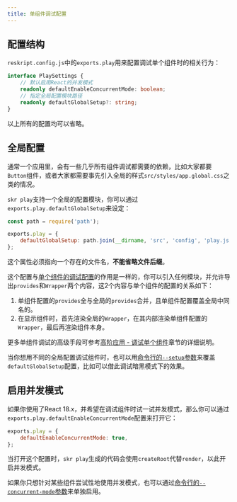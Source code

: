 ```yaml
---
title: 单组件调试配置
---
```


## 配置结构

`reskript.config.js`中的`exports.play`用来配置调试单个组件时的相关行为：

```ts
interface PlaySettings {
    // 默认启用React的并发模式
    readonly defaultEnableConcurrentMode: boolean;
    // 指定全局配置模块路径
    readonly defaultGlobalSetup?: string;
}
```

以上所有的配置均可以省略。

## 全局配置

通常一个应用里，会有一些几乎所有组件调试都需要的依赖，比如大家都要`Button`组件，或者大家都需要事先引入全局的样式`src/styles/app.global.css`之类的情况。

`skr play`支持一个全局的配置模块，你可以通过`exports.play.defaultGlobalSetup`来设定：

```js
const path = require('path');

exports.play = {
    defaultGlobalSetup: path.join(__dirname, 'src', 'config', 'play.js'),
};
```

这个属性必须指向一个存在的文件名，**不能省略文件后缀**。

这个配置与[单个组件的调试配置](../advanced/debug-component#组件调试配置)的作用是一样的，你可以引入任何模块，并允许导出`provides`和`Wrapper`两个内容，这2个内容与单个组件的配置的关系如下：

1. 单组件配置的`provides`全与全局的`provides`合并，且单组件配置覆盖全局中同名的。
2. 在显示组件时，首先渲染全局的`Wrapper`，在其内部渲染单组件配置的`Wrapper`，最后再渲染组件本身。

更多单组件调试的高级手段可参考[高阶应用 - 调试单个组件](../advanced/debug-component)章节的详细说明。

当你想用不同的全局配置调试组件时，也可以用[命令行的`--setup`参数](../cli/play#参数)来覆盖`defaultGlobalSetup`配置，比如可以借此调试暗黑模式下的效果。

## 启用并发模式

如果你使用了React 18.x，并希望在调试组件时试一试并发模式，那么你可以通过`exports.play.defaultEnableConcurrentMode`配置来打开它：

```js
exports.play = {
    defaultEnableConcurrentMode: true,
};
```

当打开这个配置时，`skr play`生成的代码会使用`createRoot`代替`render`，以此开启并发模式。

如果你只想针对某些组件尝试性地使用并发模式，也可以通过[命令行的`--concurrent-mode`参数](../cli/play#参数)来单独启用。
